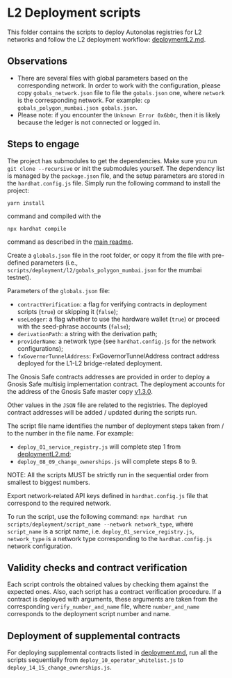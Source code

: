# L2 Deployment scripts
This folder contains the scripts to deploy Autonolas registries for L2 networks and follow the L2 deployment
workflow: [deploymentL2.md](https://github.com/valory-xyz/autonolas-registries/blob/main/docs/deploymentL2.md).

## Observations
- There are several files with global parameters based on the corresponding network. In order to work with the configuration,
  please copy `gobals_network.json` file to file the `gobals.json` one, where `network` is the corresponding network.
  For example: `cp gobals_polygon_mumbai.json gobals.json`.
- Please note: if you encounter the `Unknown Error 0x6b0c`, then it is likely because the ledger is not connected or logged in.

## Steps to engage
The project has submodules to get the dependencies. Make sure you run `git clone --recursive` or init the submodules yourself.
The dependency list is managed by the `package.json` file, and the setup parameters are stored in the `hardhat.config.js` file.
Simply run the following command to install the project:
```
yarn install
```
command and compiled with the
```
npx hardhat compile
```
command as described in the [main readme](https://github.com/valory-xyz/autonolas-registries/blob/main/README.md).


Create a `globals.json` file in the root folder, or copy it from the file with pre-defined parameters (i.e., `scripts/deployment/l2/gobals_polygon_mumbai.json` for the mumbai testnet).

Parameters of the `globals.json` file:
- `contractVerification`: a flag for verifying contracts in deployment scripts (`true`) or skipping it (`false`);
- `useLedger`: a flag whether to use the hardware wallet (`true`) or proceed with the seed-phrase accounts (`false`);
- `derivationPath`: a string with the derivation path;
- `providerName`: a network type (see `hardhat.config.js` for the network configurations);
- `fxGovernorTunnelAddress`: FxGovernorTunnelAddress contract address deployed for the L1-L2 bridge-related deployment.

The Gnosis Safe contracts addresses are provided in order to deploy a Gnosis Safe multisig implementation contract. The deployment
accounts for the address of the Gnosis Safe master copy [v1.3.0](https://github.com/safe-global/safe-deployments/blob/main/src/assets/v1.3.0/gnosis_safe.json).

Other values in the `JSON` file are related to the registries. The deployed contract addresses will be added / updated during the scripts run.

The script file name identifies the number of deployment steps taken from / to the number in the file name. For example:
- `deploy_01_service_registry.js` will complete step 1 from [deploymentL2.md](https://github.com/valory-xyz/autonolas-registries/blob/main/docs/deploymentL2.md);
- `deploy_08_09_change_ownerships.js` will complete steps 8 to 9.

NOTE: All the scripts MUST be strictly run in the sequential order from smallest to biggest numbers.

Export network-related API keys defined in `hardhat.config.js` file that correspond to the required network.

To run the script, use the following command:
`npx hardhat run scripts/deployment/script_name --network network_type`,
where `script_name` is a script name, i.e. `deploy_01_service_registry.js`, `network_type` is a network type corresponding to the `hardhat.config.js` network configuration.

## Validity checks and contract verification
Each script controls the obtained values by checking them against the expected ones. Also, each script has a contract verification procedure.
If a contract is deployed with arguments, these arguments are taken from the corresponding `verify_number_and_name` file, where `number_and_name` corresponds to the deployment script number and name.

## Deployment of supplemental contracts
For deploying supplemental contracts listed in [deployment.md](https://github.com/valory-xyz/autonolas-registries/blob/main/docs/deploymentL2.md),
run all the scripts sequentially from `deploy_10_operator_whitelist.js` to `deploy_14_15_change_ownerships.js`.


